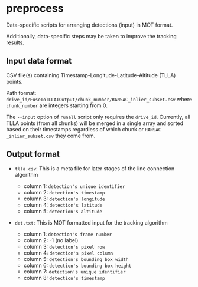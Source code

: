 # preprocess

Data-specific scripts for arranging detections (input) in MOT format. 

Additionally, data-specific steps may be taken to improve the tracking results.

## Input data format

CSV file(s) containing Timestamp-Longitude-Latitude-Altitude (TLLA) points.

Path format: `drive_id/FuseToTLLAIOutput/chunk_number/RANSAC_inlier_subset.csv` where `chunk_number` are integers starting from 0. 

The `--input` option of `runall` script only requires the `drive_id`. Currently, all TLLA points (from all chunks) will be merged in a single array and sorted based on their timestamps regardless of which chunk or `RANSAC _inlier_subset.csv` they come from.

## Output format

 - `tlla.csv`: This is a meta file for later stages of the line connection algorithm
 	+ column 1: `detection's unique identifier`
 	+ column 2: `detection's timestamp`
 	+ column 3: `detection's longitude`
 	+ column 4: `detection's latitude`
 	+ column 5: `detection's altitude`

 - `det.txt`: This is MOT formatted input for the tracking algorithm
 	+ column 1: `detection's frame number`
 	+ column 2: -1 (no label)
 	+ column 3: `detection's pixel row`
 	+ column 4: `detection's pixel column`
 	+ column 5: `detection's bounding box width`
 	+ column 6: `detection's bounding box height`
 	+ column 7: `detection's unique identifier`
 	+ column 8: `detection's timestamp`

